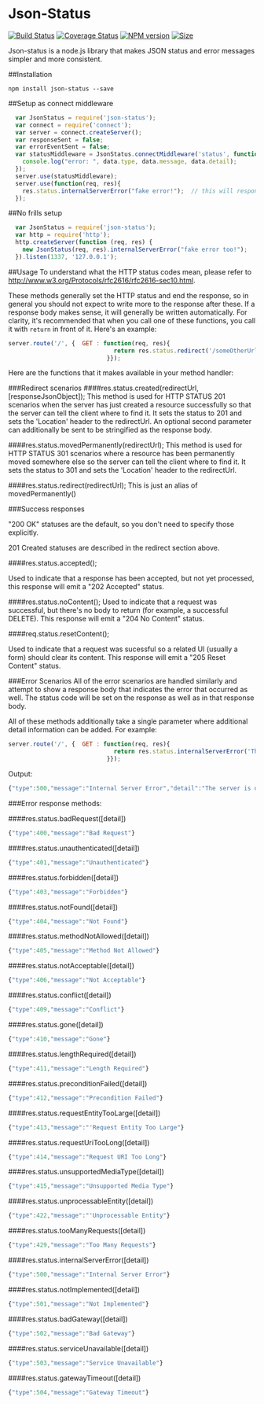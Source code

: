 # Json-Status
[![Build
Status](https://secure.travis-ci.org/cainus/json-status.png?branch=master)](http://travis-ci.org/cainus/json-status)
[![Coverage Status](https://coveralls.io/repos/cainus/json-status/badge.png?branch=master)](https://coveralls.io/r/cainus/json-status)
[![NPM version](https://badge.fury.io/js/json-status.png)](http://badge.fury.io/js/json-status)
[![Size](http://wapiti.io/api/sizeBadges/json-status)](http://wapiti.io/api/sizeBadges/json-status)

Json-status is a node.js library that makes JSON status and error
messages simpler and more consistent.

##Installation
```
npm install json-status --save
```

##Setup as connect middleware
```javascript
  var JsonStatus = require('json-status');
  var connect = require('connect');
  var server = connect.createServer();
  var responseSent = false;
  var errorEventSent = false;
  var statusMiddleware = JsonStatus.connectMiddleware('status', function(data){
    console.log("error: ", data.type, data.message, data.detail);
  });
  server.use(statusMiddleware);
  server.use(function(req, res){
    res.status.internalServerError("fake error!");  // this will respond with a 500
  });
```

##No frills setup
```javascript
  var JsonStatus = require('json-status');
  var http = require('http');
  http.createServer(function (req, res) {
    new JsonStatus(req, res).internalServerError("fake error too!");
  }).listen(1337, '127.0.0.1');

```

##Usage
To understand what the HTTP status codes mean, please refer to <a href="http://www.w3.org/Protocols/rfc2616/rfc2616-sec10.html">http://www.w3.org/Protocols/rfc2616/rfc2616-sec10.html</a>.

These methods generally set the HTTP status and end the response, so in general you should 
not expect to write more to the response after these. If a response body makes sense, it 
will generally be written automatically. For clarity, it's recommended that when you call 
one of these functions, you call it with `return` in front of it. Here's an example:

```javascript
server.route('/', {  GET : function(req, res){
                              return res.status.redirect('/someOtherUrl');
                            }});
```

Here are the functions that it makes available in your method handler:


###Redirect scenarios
####res.status.created(redirectUrl, [responseJsonObject]);
This method is used for HTTP STATUS 201 scenarios when the server has just created a resource successfully so that the server can tell the client where to find it. It sets the status to 201 and sets the 'Location' header to the redirectUrl.  An optional second parameter can additionally be sent to be stringified as the response body.

####res.status.movedPermanently(redirectUrl);
This method is used for HTTP STATUS 301 scenarios where a resource has been permanently moved somewhere else so the server can tell the client where to find it. It sets the status to 301 and sets the 'Location' header to the redirectUrl.

####res.status.redirect(redirectUrl);
This is just an alias of movedPermanently()

###Success responses

"200 OK" statuses are the default, so you don't need to specify those explicitly.

201 Created statuses are described in the redirect section above.


####res.status.accepted();

Used to indicate that a response has been accepted, but not yet processed, this response will emit a "202 Accepted" status.

####res.status.noContent();
Used to indicate that a request was successful, but there's no body to return (for example, a successful DELETE).  This response will emit a "204 No Content" status.

####req.status.resetContent();

Used to indicate that a request was sucessful so a related UI (usually a form) should clear its content.  This response will emit a "205 Reset Content" status.


###Error Scenarios
All of the error scenarios are handled similarly and attempt to show a response body that indicates the error that occurred as well. The status code will be set on the response as well as in that response body.

All of these methods additionally take a single parameter where additional detail information can be added. For example:

```javascript
server.route('/', {  GET : function(req, res){
                              return res.status.internalServerError('The server is on fire.');
                            }});
```

Output:
```javascript
{"type":500,"message":"Internal Server Error","detail":"The server is on fire"}
```

###Error response methods:

####res.status.badRequest([detail])
```javascript
{"type":400,"message":"Bad Request"}
```

####res.status.unauthenticated([detail])
```javascript
{"type":401,"message":"Unauthenticated"}
```

####res.status.forbidden([detail])
```javascript
{"type":403,"message":"Forbidden"}
```

####res.status.notFound([detail])
```javascript
{"type":404,"message":"Not Found"}
```

####res.status.methodNotAllowed([detail])
```javascript
{"type":405,"message":"Method Not Allowed"}
```

####res.status.notAcceptable([detail])
```javascript
{"type":406,"message":"Not Acceptable"}
```

####res.status.conflict([detail])
```javascript
{"type":409,"message":"Conflict"}
```

####res.status.gone([detail])
```javascript
{"type":410,"message":"Gone"}
```

####res.status.lengthRequired([detail])
```javascript
{"type":411,"message":"Length Required"}
```

####res.status.preconditionFailed([detail])
```javascript
{"type":412,"message":"Precondition Failed"}
```

####res.status.requestEntityTooLarge([detail])
```javascript
{"type":413,"message":"'Request Entity Too Large"}
```

####res.status.requestUriTooLong([detail])
```javascript
{"type":414,"message":"Request URI Too Long"}
```

####res.status.unsupportedMediaType([detail])
```javascript
{"type":415,"message":"Unsupported Media Type"}
```

####res.status.unprocessableEntity([detail])
```javascript
{"type":422,"message":"'Unprocessable Entity"}
```

####res.status.tooManyRequests([detail])
```javascript
{"type":429,"message":"Too Many Requests"}
```

####res.status.internalServerError([detail])
```javascript
{"type":500,"message":"Internal Server Error"}
```

####res.status.notImplemented([detail])
```javascript
{"type":501,"message":"Not Implemented"}
```

####res.status.badGateway([detail])
```javascript
{"type":502,"message":"Bad Gateway"}
```

####res.status.serviceUnavailable([detail])
```javascript
{"type":503,"message":"Service Unavailable"}
```

####res.status.gatewayTimeout([detail])
```javascript
{"type":504,"message":"Gateway Timeout"}
```

